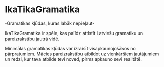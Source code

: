 IkaTikaGramatika
================

-Gramatikas kļūdas, kuras labāk nepieļaut-

IkaTikaGramatika ir spēle, kas palīdz attīstīt Latviešu gramatiku un pareizrakstību jautrā vidē. 

Minimālas gramatikas kļūdas var izraisīt visapkaunojošākos no pārpratumiem. Mācies pareizrakstību atbildot uz vienkāršiem jautājumiem un redzi, kur tava atbilde tevi noved, pirms apkauno sevi realitātē.
